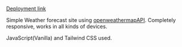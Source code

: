 [Deployment link](https://weather-2-seven.vercel.app/)

Simple Weather forecast site using [openweathermapAPI](https://openweathermap.org/api). 
Completely responsive, works in all kinds of devices.

JavaScript(Vanilla) and Tailwind CSS used.
